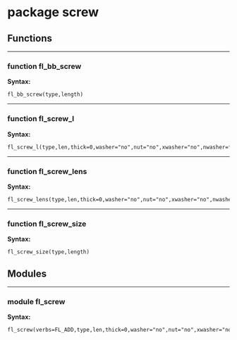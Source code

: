 # package screw


## Functions


---

### function fl_bb_screw

__Syntax:__

    fl_bb_screw(type,length)

---

### function fl_screw_l

__Syntax:__

    fl_screw_l(type,len,thick=0,washer="no",nut="no",xwasher="no",nwasher=false)

---

### function fl_screw_lens

__Syntax:__

    fl_screw_lens(type,len,thick=0,washer="no",nut="no",xwasher="no",nwasher=false)

---

### function fl_screw_size

__Syntax:__

    fl_screw_size(type,length)

## Modules


---

### module fl_screw

__Syntax:__

    fl_screw(verbs=FL_ADD,type,len,thick=0,washer="no",nut="no",xwasher="no",nwasher=false,direction,octant)

